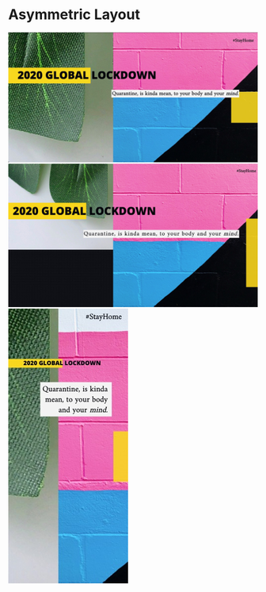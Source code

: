 # Asymmetric Layout

![CSS - Asymmetrical Layout](preview.jpg)
![CSS - Asymmetrical Layout](preview2.jpg)
![CSS - Asymmetrical Layout](preview3.jpg)